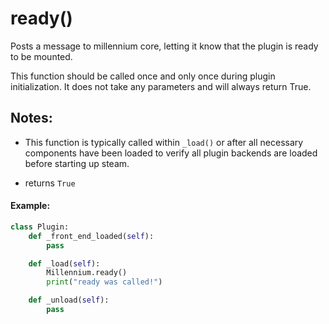 # ready()
Posts a message to millennium core, letting it know that the plugin is ready to be mounted.

This function should be called once and only once during plugin initialization.
It does not take any parameters and will always return True.


## Notes:
- This function is typically called within `_load()` or after all necessary 
components have been loaded to verify all plugin backends are loaded before starting up steam.


- returns `True`

#### Example: 
```py title="backend/main.py"
class Plugin:
    def _front_end_loaded(self):
        pass 

    def _load(self):     
        Millennium.ready()
        print("ready was called!")

    def _unload(self):
        pass
```
